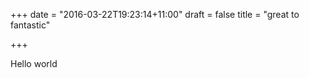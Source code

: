 +++
date = "2016-03-22T19:23:14+11:00"
draft = false
title = "great to fantastic"

+++

Hello world
